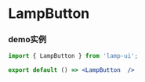 # LampButton

### demo实例

```jsx
import { LampButton } from 'lamp-ui';

export default () => <LampButton  />
```
